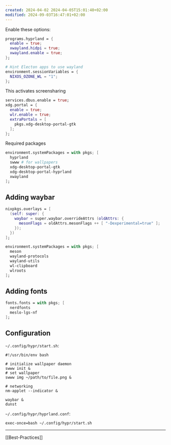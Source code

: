 ```yaml
---
created: 2024-04-02 2024-04-05T15:01:40+02:00
modified: 2024-09-03T16:47:01+02:00
---
```


Enable these options:

```nix
programs.hyprland = {
  enable = true;
  xwayland.hidpi = true;
  xwayland.enable = true;
};

# Hint Electon apps to use wayland
environment.sessionVariables = {
  NIXOS_OZONE_WL = "1";
};
```

This activates screensharing

```nix
services.dbus.enable = true;
xdg.portal = {
  enable = true;
  wlr.enable = true;
  extraPortals = [
    pkgs.xdg-desktop-portal-gtk
  ];
};
```

Required packages

```nix
environment.systemPackages = with pkgs; [
  hyprland
  swww # for wallpapers
  xdg-desktop-portal-gtk
  xdg-desktop-portal-hyprland
  xwayland
];
```

## Adding waybar

```nix
nixpkgs.overlays = [
  (self: super: {
    waybar = super.waybar.overrideAttrs (oldAttrs: {
      mesonFlags = oldAttrs.mesonFlags ++ [ "-Dexperimental=true" ];
    });
  })
];

environment.systemPackages = with pkgs; [
  meson
  wayland-protocols
  wayland-utils
  wl-clipboard
  wlroots
];
```

## Adding fonts

```nix
fonts.fonts = with pkgs; [
  nerdfonts
  meslo-lgs-nf
];
```

## Configuration

`~/.config/hypr/start.sh`:

```shell
#!/usr/bin/env bash

# initialize wallpaper daemon
swww init &
# set wallpaper
swww img ~/path/to/file.png &

# networking
nm-applet --indicator &

waybar &
dunst
```

`~/.config/hypr/hyprland.conf`:

```shell
exec-once=bash ~/.config/hypr/start.sh
```

---

[[Best-Practices]]
